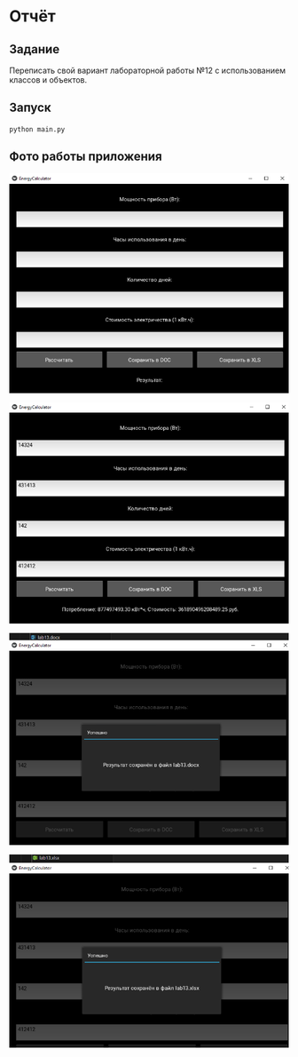 # Отчёт
## Задание
Переписать свой вариант лабораторной работы №12 с использованием классов и объектов.
## Запуск
```
python main.py
```
## Фото работы приложения
![p1](pics13/p1.png)

![p2](pics13/p2.png)

![p3](pics13/p3.png)

![p4](pics13/p4.png)